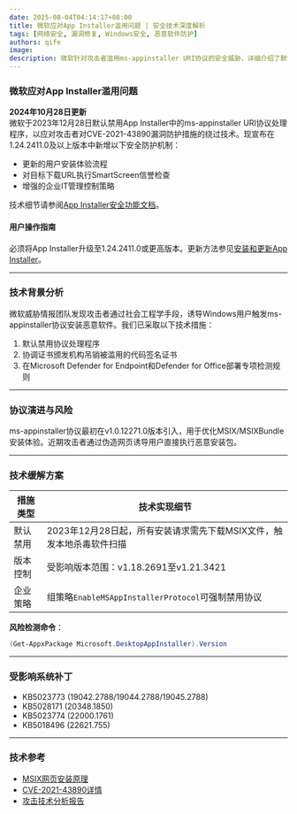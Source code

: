 ```yaml
---
date: 2025-08-04T04:14:17+08:00
title: 微软应对App Installer滥用问题 | 安全技术深度解析
tags: [网络安全, 漏洞修复, Windows安全, 恶意软件防护]
authors: qife
image: 
description: 微软针对攻击者滥用ms-appinstaller URI协议的安全威胁，详细介绍了默认禁用该协议的技术决策、新增的安全防护措施（包括SmartScreen URL信誉检查），以及企业IT管理员的控制选项。文章包含具体版本更新要求和PowerShell检测命令等实用技术细节。
---
```


### 微软应对App Installer滥用问题

**2024年10月28日更新**  
微软于2023年12月28日默认禁用App Installer中的ms-appinstaller URI协议处理程序，以应对攻击者对CVE-2021-43890漏洞防护措施的绕过技术。现宣布在1.24.2411.0及以上版本中新增以下安全防护机制：
- 更新的用户安装体验流程
- 对目标下载URL执行SmartScreen信誉检查
- 增强的企业IT管理控制策略

技术细节请参阅[App Installer安全功能文档](https://learn.microsoft.com/app-installer-security)。

#### 用户操作指南
必须将App Installer升级至1.24.2411.0或更高版本。更新方法参见[安装和更新App Installer](https://learn.microsoft.com/install-update-app-installer)。

---

### 技术背景分析
微软威胁情报团队发现攻击者通过社会工程学手段，诱导Windows用户触发ms-appinstaller协议安装恶意软件。我们已采取以下技术措施：
1. 默认禁用协议处理程序
2. 协调证书颁发机构吊销被滥用的代码签名证书
3. 在Microsoft Defender for Endpoint和Defender for Office部署专项检测规则

---

### 协议演进与风险
ms-appinstaller协议最初在v1.0.12271.0版本引入，用于优化MSIX/MSIXBundle安装体验。近期攻击者通过伪造网页诱导用户直接执行恶意安装包。

---

### 技术缓解方案
| 措施类型 | 技术实现细节 |
|---------|--------------|
| 默认禁用 | 2023年12月28日起，所有安装请求需先下载MSIX文件，触发本地杀毒软件扫描 |
| 版本控制 | 受影响版本范围：v1.18.2691至v1.21.3421 |
| 企业策略 | 组策略`EnableMSAppInstallerProtocol`可强制禁用协议 |

**风险检测命令**：
```powershell
(Get-AppxPackage Microsoft.DesktopAppInstaller).Version
```

---

### 受影响系统补丁
- KB5023773 (19042.2788/19044.2788/19045.2788)
- KB5028171 (20348.1850)  
- KB5023774 (22000.1761)
- KB5018496 (22621.755)

---

### 技术参考
- [MSIX网页安装原理](https://learn.microsoft.com/msix-web-install)
- [CVE-2021-43890详情](https://cve.mitre.org/cgi-bin/cvename.cgi?name=CVE-2021-43890)
- [攻击技术分析报告](https://www.microsoft.com/threat-intelligence) 

